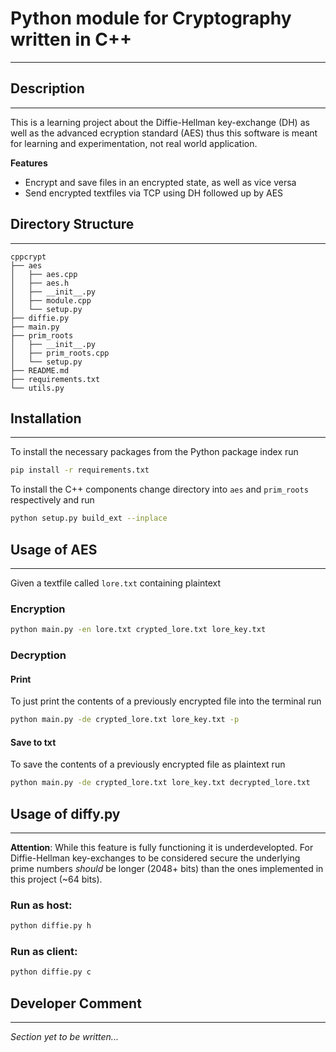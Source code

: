 # Python module for Cryptography written in C++

---

## Description

---

This is a learning project about the Diffie-Hellman key-exchange (DH) as well as the advanced ecryption standard (AES) thus this software is meant for learning and experimentation, not real world application. 

**Features**
- Encrypt and save files in an encrypted state, as well as vice versa
- Send encrypted textfiles via TCP using DH followed up by AES

## Directory Structure

---

```plaintext
cppcrypt
├── aes
│   ├── aes.cpp
│   ├── aes.h
│   ├── __init__.py
│   ├── module.cpp
│   └── setup.py
├── diffie.py
├── main.py
├── prim_roots
│   ├── __init__.py
│   ├── prim_roots.cpp
│   └── setup.py
├── README.md
├── requirements.txt
└── utils.py
```


## Installation

--- 

To install the necessary packages from the Python package index run

```bash
pip install -r requirements.txt
```

To install the C++ components change directory into `aes` and `prim_roots` respectively and run

```bash
python setup.py build_ext --inplace
```

## Usage of AES

---

Given a textfile called `lore.txt` containing plaintext

### Encryption

```bash
python main.py -en lore.txt crypted_lore.txt lore_key.txt
```

### Decryption

#### Print

To just print the contents of a previously encrypted file into the terminal run

```bash
python main.py -de crypted_lore.txt lore_key.txt -p
```

#### Save to txt

To save the contents of a previously encrypted file as plaintext run

```bash
python main.py -de crypted_lore.txt lore_key.txt decrypted_lore.txt
```

## Usage of diffy.py

---

**Attention**:
While this feature is fully functioning it is underdevelopted. For Diffie-Hellman key-exchanges to be considered secure the underlying prime numbers *should* be longer (2048+ bits) than the ones implemented in this project (~64 bits). 

### Run as host:

```bash
python diffie.py h
```

### Run as client:

```bash
python diffie.py c
```

## Developer Comment

---

*Section yet to be written...*
